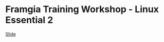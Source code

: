 # Framgia Training Workshop - Linux Essential 2
[Slide](https://docs.google.com/presentation/d/11xVdsYffJxkuz1OS0tch_-yzGd7XdOT-LttsGSRzUpI/edit#slide=id.p)

